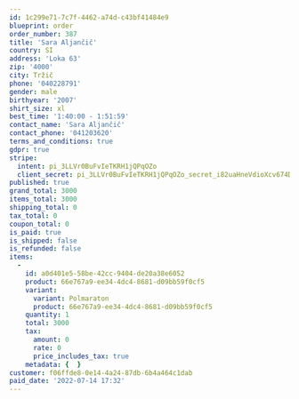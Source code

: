 ```yaml
---
id: 1c299e71-7c7f-4462-a74d-c43bf41484e9
blueprint: order
order_number: 387
title: 'Sara Aljančič'
country: SI
address: 'Loka 63'
zip: '4000'
city: Tržič
phone: '040228791'
gender: male
birthyear: '2007'
shirt_size: xl
best_time: '1:40:00 - 1:51:59'
contact_name: 'Sara Aljančič'
contact_phone: '041203620'
terms_and_conditions: true
gdpr: true
stripe:
  intent: pi_3LLVr0BuFvIeTKRH1jQPqOZo
  client_secret: pi_3LLVr0BuFvIeTKRH1jQPqOZo_secret_i82uaHneVdioXcv674DqC19AU
published: true
grand_total: 3000
items_total: 3000
shipping_total: 0
tax_total: 0
coupon_total: 0
is_paid: true
is_shipped: false
is_refunded: false
items:
  -
    id: a0d401e5-58be-42cc-9404-de20a38e6052
    product: 66e767a9-ee34-4dc4-8681-d09bb59f0cf5
    variant:
      variant: Polmaraton
      product: 66e767a9-ee34-4dc4-8681-d09bb59f0cf5
    quantity: 1
    total: 3000
    tax:
      amount: 0
      rate: 0
      price_includes_tax: true
    metadata: {  }
customer: f06ffde8-0e14-4a24-87db-6b4a464c1dab
paid_date: '2022-07-14 17:32'
---
```

